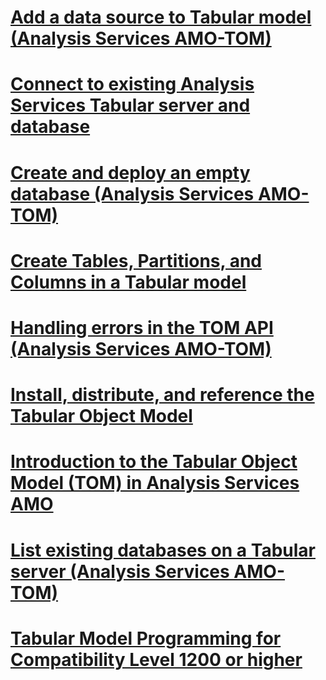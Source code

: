 # [Add a data source to Tabular model (Analysis Services AMO-TOM)](add-a-data-source-to-tabular-model-analysis-services-amo-tom.md)
# [Connect to existing Analysis Services Tabular server and database](connect-to-existing-analysis-services-tabular-server-and-database.md)
# [Create and deploy an empty database (Analysis Services AMO-TOM)](create-and-deploy-an-empty-database-analysis-services-amo-tom.md)
# [Create Tables, Partitions, and Columns in a Tabular model](create-tables-partitions-and-columns-in-a-tabular-model.md)
# [Handling errors in the TOM API (Analysis Services AMO-TOM)](handling-errors-in-the-tom-api-analysis-services-amo-tom.md)
# [Install, distribute, and reference the Tabular Object Model](install-distribute-and-reference-the-tabular-object-model.md)
# [Introduction to the Tabular Object Model (TOM) in Analysis Services AMO](introduction-to-the-tabular-object-model-tom-in-analysis-services-amo.md)
# [List existing databases on a Tabular server (Analysis Services AMO-TOM)](list-existing-databases-on-a-tabular-server-analysis-services-amo-tom.md)
# [Tabular Model Programming for Compatibility Level 1200 or higher](tabular-model-programming-for-compatibility-level-1200.md)
